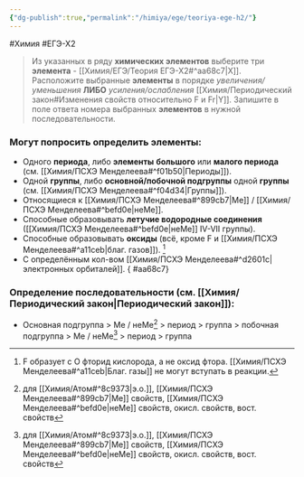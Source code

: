 ```yaml
---
{"dg-publish":true,"permalink":"/himiya/ege/teoriya-ege-h2/"}
---
```


#Химия #ЕГЭ-Х2 
> Из указанных в ряду **химических элементов** выберите три **элемента** - [[Химия/ЕГЭ/Теория ЕГЭ-Х2#^aa68c7\|X]]. Расположите выбранные **элементы** в порядке *увеличения/уменьшения* **ЛИБО** *усиления/ослабления* [[Химия/Периодический закон#Изменения свойств относительно F и Fr\|Y]]. Запишите в поле ответа номера выбранных **элементов** в нужной последовательности.
### Могут попросить определить **элементы**:
- Одного **периода**, либо **элементы** **большого** или **малого периода** (см. [[Химия/ПСХЭ Менделеева#^f01b50\|Периоды]]).
- Одной **группы**, либо **основной/побочной подгруппы** одной **группы** (см. [[Химия/ПСХЭ Менделеева#^f04d34\|Группы]]).
- Относящиеся к [[Химия/ПСХЭ Менделеева#^899cb7\|Ме]] / [[Химия/ПСХЭ Менделеева#^befd0e\|неМе]].
- Способные образовывать **летучие водородные соединения** ([[Химия/ПСХЭ Менделеева#^befd0e\|неМе]] IV-VII группы).
- Способные образовывать **оксиды** (всё, кроме F и [[Химия/ПСХЭ Менделеева#^a11ceb\|благ. газов]]). [^1]
- С определённым кол-вом [[Химия/ПСХЭ Менделеева#^d2601c\|электронных орбиталей]].
{ #aa68c7}


### Определение последовательности (см. [[Химия/Периодический закон\|Периодический закон]]):
- Основная подгруппа > Ме / неМе[^2] > период > группа > побочная подгруппа > Ме / неМе[^2] > период > группа

[^1]: F образует с O фторид кислорода, а не оксид фтора. [[Химия/ПСХЭ Менделеева#^a11ceb\|Благ. газы]] не могут вступать в реакции.

[^2]: для [[Химия/Атом#^8c9373\|э.о.]], [[Химия/ПСХЭ Менделеева#^899cb7\|Ме]] свойств, [[Химия/ПСХЭ Менделеева#^befd0e\|неМе]] свойств, окисл. свойств, вост. свойств